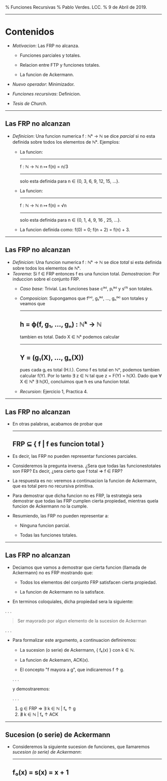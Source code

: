 % Funciones Recursivas
% Pablo Verdes. LCC.
% 9 de Abril de 2019.

------------------------------

# Contenidos #

- *Motivacion*: Las FRP no alcanza.

  - Funciones parciales y totales.

  - Relacion entre FTP y funciones totales.

  - La funcion de Ackermann.

- *Nuevo operador*: Minimizador.

- *Funciones recursivas*: Definicion.

- *Tesis de Church*.

------------------------------

## Las FRP no alcanzan ##

- *Definicion*: Una funcion numerica f : ℕᵏ → ℕ se dice *parcial* si no esta definida sobre todos los elementos de ℕᵏ. Ejemplos:

  - La funcion:

    ------ ------------
     f : ℕ → ℕ
         n ↦ f(n) = n/3
    ------ ------------

    solo esta definida para n ∈ {0, 3, 6, 9, 12, 15, ...}.

  - La funcion:

     ------ ------------
      f : ℕ → ℕ
          n ↦ f(n) = √n
     ------ ------------

    solo esta definida para n ∈ {0, 1, 4, 9, 16 , 25, ...}.

  - La funcion definida como: f(0) = 0; f(n + 2) = f(n) + 3.

------------------------------

## Las FRP no alcanzan ##

- *Definicion*: Una funcion numerica f : ℕᵏ → ℕ se dice *total* si esta definida sobre todos los elementos de ℕᵏ.
- *Teorema*: Si f ∈ FRP entonces f es una funcion total.
  *Demostracion*: Por induccion sobre el conjunto FRP.
  - *Caso base*: Trivial. Las funciones base c⁽ᵏ⁾, pᵢ⁽ᵏ⁾ y s⁽¹⁾ son totales.
  - *Composicion*: Supongamos que f⁽ⁿ⁾, g₁⁽ᵏ⁾, ..., gₙ⁽ᵏ⁾ son totales y veamos que

    --------------------------------
     h = ϕ(f, g₁, ..., gₙ) : ℕᵏ → ℕ
    --------------------------------

    tambien es total. Dado X ∈ ℕᵏ podemos calcular

    -------------------------
     Y = (g₁(X), ..., gₙ(X))
    -------------------------

    pues cada gᵢ es total (H.I.). Como f es total en ℕⁿ, podemos tambien calcular f(Y). Por lo tanto ∃ z ∈ ℕ tal que z = F(Y) = h(X). Dado que ∀ X ∈ ℕᵏ ∃ h(X), concluimos que h es una funcion total.

  - *Recursion*: Ejercicio 1, Practica 4.

------------------------------

## Las FRP no alcanzan ##

* En otras palabras, acabamos de probar que

  ----------------------------------
   FRP ⊆ { f | f es funcion total }
  ----------------------------------

* Es decir, las FRP no pueden representar funciones parciales.

* Consideremos la pregunta inversa. ¿Sera que todas las funcionestotales son FRP? Es decir, ¿sera cierto que f total ⇒ f ∈ FRP?

* La respuesta es no: veremos a continuacion la funcion de Ackermann, que es total pero no recursiva primitiva.

* Para demostrar que dicha funcion no es FRP, la estrategia sera demostrar que todas las FRP cumplen cierta propiedad, mientras quela funcion de Ackermann no la cumple.

* Resumiendo, las FRP no pueden representar a:

  * Ninguna funcion parcial.

  * Todas las funciones totales.

------------------------------------

## Las FRP no alcanzan ##

* Deciamos que vamos a demostrar que cierta funcion (llamada de Ackermann) no es FRP mostrando que:

  * Todos los elementos del conjunto FRP satisfacen cierta propiedad.

  * La funcion de Ackermann no la satisface.

* En terminos coloquiales, dicha propiedad sera la siguiente:

. . .

> Ser mayorado por algun elemento de la sucesion de Ackerman

. . .

* Para formalizar este argumento, a continuacion definiremos:

  * La sucesion (o serie) de Ackermann, { fₖ(x) } con k ∈ ℕ.

  * La funcion de Ackemann, ACK(x).

  * El concepto "f mayora a g", que indicaremos f ↑ g.

  . . .

  y demostraremos:

  . . .

  1. g ∈ FRP ⇒ ∃ k ∈ ℕ | fₖ ↑ g
  2. ∄ k ∈ ℕ | fₖ ↑ ACK

----------------------------------------

## Sucesion (o serie) de Ackermann

* Consideremos la siguiente sucesion de funciones, que llamaremos *sucesion (o serie) de Ackermann*:

  --------------------------------
   f₀(x) = s(x) = x + 1
  --------------------------------
